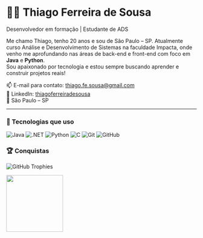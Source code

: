 # 👨‍💻 Thiago Ferreira de Sousa  
Desenvolvedor em formação | Estudante de ADS

Me chamo Thiago, tenho 20 anos e sou de São Paulo – SP.  Atualmente curso Análise e Desenvolvimento de Sistemas na faculdade Impacta, onde venho me aprofundando nas áreas de back-end e front-end com foco em **Java** e **Python**.  
Sou apaixonado por tecnologia e estou sempre buscando aprender e construir projetos reais!

📫 E-mail para contato: thiago.fe.sousa@gmail.com                                                                  
💼 LinkedIn: [thiagoferreiradesousa](https://www.linkedin.com/in/thiagoferreiradesousa)  
📍 São Paulo – SP

---

### 🚀 Tecnologias que uso
                                                      
![Java](https://img.shields.io/badge/-Java-007396?style=flat&logo=java)
![.NET](https://img.shields.io/badge/-.NET-512BD4?style=flat&logo=dotnet&logoColor=fff)
![Python](https://img.shields.io/badge/-Python-3776AB?style=flat&logo=python&logoColor=fff)
![C](https://img.shields.io/badge/-C-A8B9CC?style=flat&logo=c&logoColor=fff)
![Git](https://img.shields.io/badge/-Git-F05032?style=flat&logo=git)
![GitHub](https://img.shields.io/badge/-GitHub-181717?style=flat&logo=github)


### 🏆 Conquistas

![GitHub Trophies](https://github-profile-trophy.vercel.app/?username=ThexThiago&theme=tokyonight)

<div align="left">
<img src= https://i.pinimg.com/originals/a3/c7/35/a3c7357e33061a3fc4f43fdd2622cbfb.gif width="150" />
</div>



